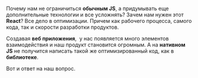 Почему нам не ограничиться **обычным JS**, а придумывать еще дополнительные технологии и все усложнять? Зачем нам нужен этот **React**? Все дело в оптимизации. Причем как рабочего процесса, самого кода, так и скорости разработки продуктов.

Создавая **веб приложения**,  у нас появляется много элементов взаимодействия и наш продукт становится огромным. А на **нативном JS** не получится написать такой же оптимизированный код, как в **библиотеке**.

Вот и ответ на наш вопрос.